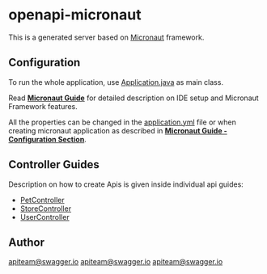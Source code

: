 # openapi-micronaut

This is a generated server based on [Micronaut](https://micronaut.io/) framework.

## Configuration

To run the whole application, use [Application.java](src/main/java/org/openapitools/Application.java) as main class.

Read **[Micronaut Guide](https://docs.micronaut.io/latest/guide/#ideSetup)** for detailed description on IDE setup and Micronaut Framework features.

All the properties can be changed in the [application.yml](src/main/resources/application.yml) file or when creating micronaut application as described in **[Micronaut Guide - Configuration Section](https://docs.micronaut.io/latest/guide/#config)**.

## Controller Guides

Description on how to create Apis is given inside individual api guides:

* [PetController](docs/controllers/PetController.md)
* [StoreController](docs/controllers/StoreController.md)
* [UserController](docs/controllers/UserController.md)

## Author

apiteam@swagger.io
apiteam@swagger.io
apiteam@swagger.io


